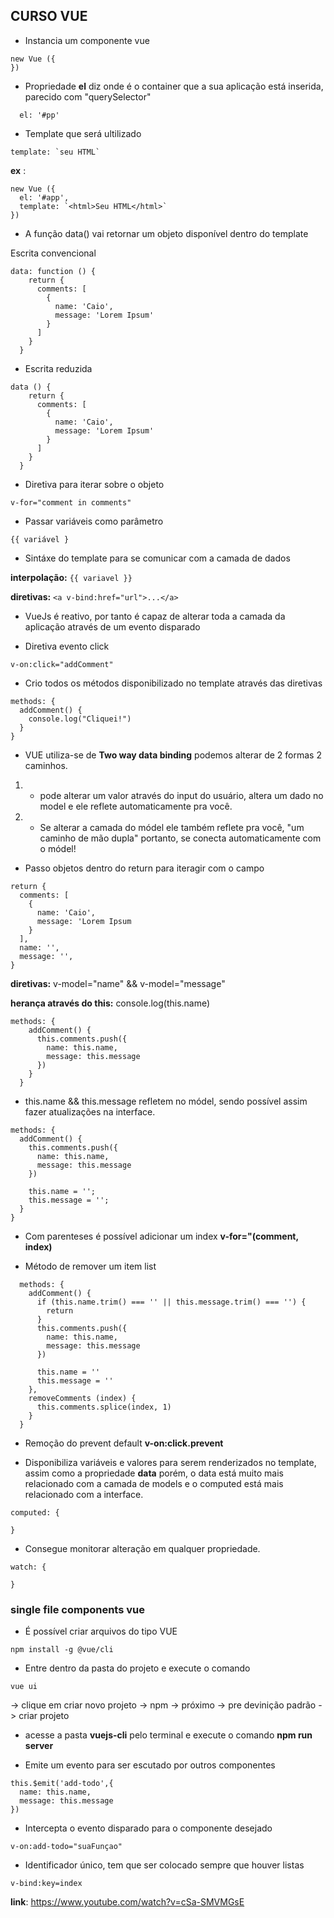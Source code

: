## CURSO VUE

- Instancia um componente vue

```
new Vue ({
})
```
- Propriedade __el__ diz onde é o container que a sua aplicação está inserida, parecido com "querySelector"

```
  el: '#pp'
```

- Template que será ultilizado

```
template: `seu HTML`
```
__ex__ :

```
new Vue ({
  el: '#app',
  template: `<html>Seu HTML</html>`
})
```
- A função data() vai retornar um objeto disponível dentro do template

Escrita convencional
```
data: function () {
    return {
      comments: [
        {
          name: 'Caio',
          message: 'Lorem Ipsum'
        }
      ]
    }
  }
```
- Escrita reduzida
```
data () {
    return {
      comments: [
        {
          name: 'Caio',
          message: 'Lorem Ipsum'
        }
      ]
    }
  }
```
- Diretiva para iterar sobre o objeto

```v-for="comment in comments"```

- Passar variáveis como parâmetro

```{{ variável }```

- Sintáxe do template para se comunicar com a camada de dados

__interpolação:__ ```{{ variavel }}```

__diretivas:__ ```<a v-bind:href="url">...</a>```

- VueJs é reativo, por tanto é capaz de alterar toda a camada da aplicação através de um evento disparado

- Diretiva evento click
```
v-on:click="addComment"
```

- Crio todos os métodos disponibilizado no template através das diretivas
```
methods: {
  addComment() {
    console.log("Cliquei!")
  }
}
```
- VUE utiliza-se de __Two way data binding__ podemos alterar de 2 formas 2 caminhos.

1) - pode alterar um valor através do input do usuário, altera um dado no model e ele reflete automaticamente pra você.

2) - Se alterar a camada do módel ele também reflete pra você, "um caminho de mão dupla" portanto, se conecta automaticamente com o módel!

- Passo objetos dentro do return para iteragir com o campo
```
return {
  comments: [
    {
      name: 'Caio',
      message: 'Lorem Ipsum
    }
  ],
  name: '',
  message: '',
}
```

__diretivas:__ v-model="name" && v-model="message"

__herança através do this:__ console.log(this.name)

```
methods: {
    addComment() {
      this.comments.push({
        name: this.name,
        message: this.message
      })
    }
  }
```

- this.name && this.message refletem no módel, sendo possível assim fazer atualizações na interface.
```
methods: {
  addComment() {
    this.comments.push({
      name: this.name,
      message: this.message
    })

    this.name = '';
    this.message = '';
  }
}
```
- Com parenteses é possível adicionar um index __v-for="(comment, index)__

- Método de remover um item list
```
  methods: {
    addComment() {
      if (this.name.trim() === '' || this.message.trim() === '') {
        return
      }
      this.comments.push({
        name: this.name,
        message: this.message
      })

      this.name = ''
      this.message = ''
    },
    removeComments (index) {
      this.comments.splice(index, 1)
    }
  }
```
- Remoção do prevent default
__v-on:click.prevent__


- Disponibiliza variáveis e valores para serem renderizados no template, assim como a propriedade __data__ porém, o data está muito mais relacionado com a camada de models e o computed está mais relacionado com a interface.

```
computed: {

}
```

- Consegue monitorar alteração em qualquer propriedade.

```
watch: {

}
```

### single file components vue

- É possível criar arquivos do tipo VUE

```
npm install -g @vue/cli
```

- Entre dentro da pasta do projeto e execute o comando
```
vue ui
```

-> clique em criar novo projeto
-> npm
-> próximo
-> pre devinição padrão
-> criar projeto

- acesse a pasta __vuejs-cli__ pelo terminal e execute o comando
__npm run server__

- Emite um evento para ser escutado por outros componentes
```
this.$emit('add-todo',{
  name: this.name,
  message: this.message
})
```

- Intercepta o evento disparado para o componente desejado
```
v-on:add-todo="suaFunçao"
```

- Identificador único, tem que ser colocado sempre que houver listas
```
v-bind:key=index
```
__link__: https://www.youtube.com/watch?v=cSa-SMVMGsE

